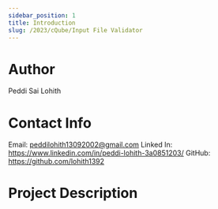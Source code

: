 ```yaml
---
sidebar_position: 1
title: Introduction
slug: /2023/cQube/Input File Validator
---
```


# Author

Peddi Sai Lohith

# Contact Info

Email: peddilohith13092002@gmail.com
Linked In: https://www.linkedin.com/in/peddi-lohith-3a0851203/
GitHub: https://github.com/lohith1392

# Project Description
